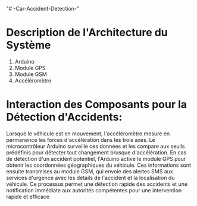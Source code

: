 "# -Car-Accident-Detection-" 
# Description de l'Architecture du Système
1. Arduino
 2. Module GPS
3. Module GSM
 4. Accéléromètre
# Interaction des Composants pour la Détection d'Accidents:
 Lorsque le véhicule est en mouvement, l'accéléromètre 
mesure en permanence les forces d'accélération dans 
les trois axes. Le microcontrôleur Arduino surveille ces 
données et les compare aux seuils prédéfinis pour 
détecter tout changement brusque d'accélération. En 
cas de détection d'un accident potentiel, l'Arduino 
active le module GPS pour obtenir les coordonnées 
géographiques du véhicule. Ces informations sont 
ensuite transmises au module GSM, qui envoie des 
alertes SMS aux services d'urgence avec les détails 
de l'accident et la localisation du véhicule. Ce 
processus permet une détection rapide des accidents 
et une notification immédiate aux autorités 
compétentes pour une intervention rapide et efficace
 
